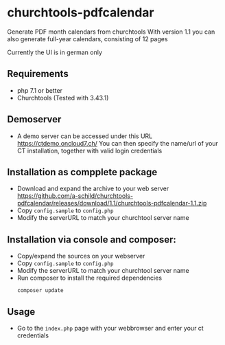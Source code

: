 # churchtools-pdfcalendar
Generate PDF month calendars from churchtools
With version 1.1 you can also generate full-year calendars, consisting of 12 pages

Currently the UI is in german only

## Requirements
- php 7.1 or better
- Churchtools (Tested with 3.43.1)

## Demoserver
- A demo server can be accessed under this URL 
  https://ctdemo.oncloud7.ch/
  You can then specify the name/url of your CT installation, together with valid login credentials

## Installation as compplete package
- Download and expand the archive to your web server
  https://github.com/a-schild/churchtools-pdfcalendar/releases/download/1.1/churchtools-pdfcalendar-1.1.zip
- Copy `config.sample` to `config.php`
- Modify the serverURL to match your churchtool server name

## Installation via console and composer:
- Copy/expand the sources on your webserver
- Copy `config.sample` to `config.php`
- Modify the serverURL to match your churchtool server name
- Run composer to install the required dependencies
  ```
  composer update
  ```

## Usage
- Go to the `index.php` page with your webbrowser and enter your ct credentials
